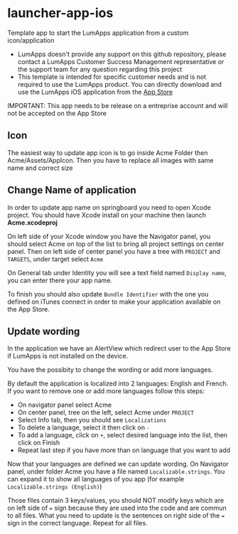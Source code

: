 # launcher-app-ios

Template app to start the LumApps application from a custom icon/application
 * LumApps doesn't provide any support on this github repository, please contact a LumApps Customer Success Management representative or the support team for any question regarding this project
 * This template is intended for specific customer needs and is not required to use the LumApps product. 
 You can directly download and use the LumApps iOS application from the [App Store](https://apps.apple.com/us/app/lumapps/id1237675892?ls=1)
 
IMPORTANT: This app needs to be release on a entreprise account and will not be accepted on the App Store

## Icon

The easiest way to update app icon is to go inside Acme Folder then Acme/Assets/AppIcon. Then you have to replace all images with same name and correct size

## Change Name of application

In order to update app name on springboard you need to open Xcode project. You should have Xcode install on your machine then launch **Acme.xcodeproj**

On left side of your Xcode window you have the Navigator panel, you should select Acme on top of the list to bring all project settings on center panel. Then on left side of center panel you have a tree with `PROJECT` and `TARGETS`, under target select `Acme`

On General tab under Identity you will see a text field named `Display name`, you can enter there your app name.

To finish you should also update `Bundle Identifier` with the one you defined on iTunes connect in order to make your application available on the App Store.

## Update wording

In the application we have an AlertView which redirect user to the App Store if LumApps is not installed on the device.

[](https://www.notion.so/c441852a174840a58421de94e13fca6d#64161829ee2c4f98b1fae7eeef5d02db)

You have the possibity to change the wording or add more languages.

By default the application is localized into 2 languages: English and French. If you want to remove one or add more languages follow this steps:

- On navigator panel select Acme
- On center panel, tree on the left, select Acme under `PROJECT`
- Select Info tab, then you should see `Localizations`
- To delete a language, select it then click on `-`
- To add a language, click on `+`, select desired language into the list, then click on Finish
- Repeat last step if you have more than on language that you want to add

Now that your languages are defined we can update wording. On Navigator panel, under folder Acme you have a file named `Localizable.strings`. You can expand it to show all languages of you app (for example `Localizable.strings (English)`)

Those files contain 3 keys/values, you should NOT modify keys which are on left side of `=` sign because they are used into the code and are commun to all files. What you need to update is the sentences on right side of the `=` sign in the correct language. Repeat for all files.
